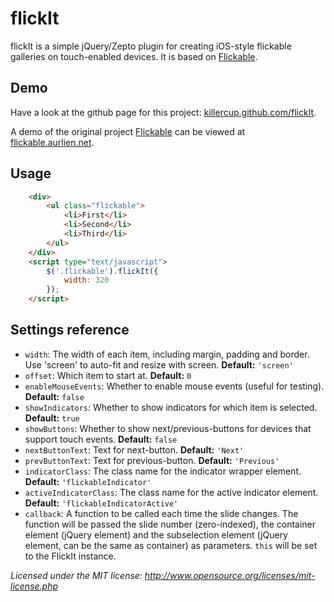 flickIt
=========

flickIt is a simple jQuery/Zepto plugin for creating iOS-style flickable galleries on touch-enabled devices. It is based on [Flickable](https://github.com/BoostCommunications/Flickable).

Demo
----

Have a look at the github page for this project: [killercup.github.com/flickIt](http://killercup.github.com/flickIt/).

A demo of the original project [Flickable](https://github.com/BoostCommunications/Flickable) can be viewed at [flickable.aurlien.net](http://flickable.aurlien.net).

Usage
-----

```html
    <div>
        <ul class="flickable">
            <li>First</li>
            <li>Second</li>
            <li>Third</li>
        </ul>
    </div>
    <script type="text/javascript">
        $('.flickable').flickIt({
            width: 320
        });
    </script>
```

Settings reference
------------------

- `width`: The width of each item, including margin, padding and border. Use 'screen' to auto-fit and resize with screen. **Default:** `'screen'`
- `offset`: Which item to start at. **Default:** `0`
- `enableMouseEvents`: Whether to enable mouse events (useful for testing). **Default:** `false`
- `showIndicators`: Whether to show indicators for which item is selected. **Default:** `true`
- `showButtons`: Whether to show next/previous-buttons for devices that support touch events. **Default:** `false`
- `nextButtonText`: Text for next-button. **Default:** `'Next'`
- `prevButtonText`: Text for previous-button. **Default:** `'Previous'`
- `indicatorClass`: The class name for the indicator wrapper element. **Default:** `'flickableIndicator'`
- `activeIndicatorClass`: The class name for the active indicator element. **Default:** `'flickableIndicatorActive'`
- `callback`: A function to be called each time the slide changes. The function will be passed the slide number (zero-indexed), the container element (jQuery element) and the subselection element (jQuery element, can be the same as container) as parameters. `this` will be set to the FlickIt instance.

_Licensed under the MIT license: http://www.opensource.org/licenses/mit-license.php_
